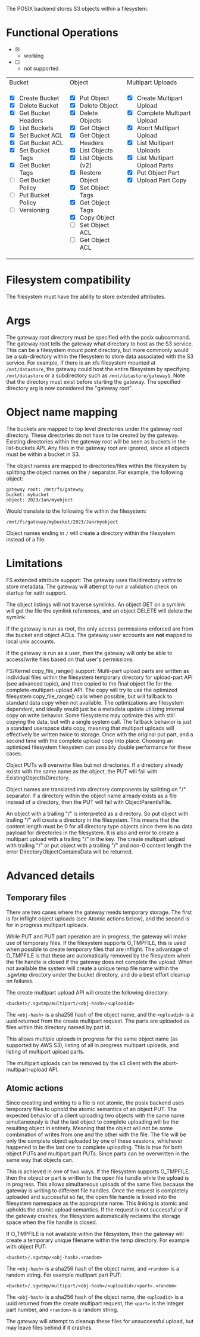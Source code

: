 The POSIX backend stores S3 objects within a filesystem.

# Functional Operations
- [x] - working
- [ ] - not supported

<table>
<tr>
<td> Bucket </td> <td> Object </td> <td> Multipart Uploads </td>
</tr>
<tr>
<td valign="top">

- [x] Create Bucket
- [x] Delete Bucket
- [x] Get Bucket Headers
- [x] List Buckets
- [x] Set Bucket ACL
- [x] Get Bucket ACL
- [x] Set Bucket Tags
- [x] Get Bucket Tags
- [ ] Get Bucket Policy
- [ ] Put Bucket Policy
- [ ] Versioning

</td>
<td valign="top">

- [x] Put Object
- [x] Delete Object
- [x] Delete Objects
- [x] Get Object
- [x] Get Object Headers
- [x] List Objects
- [x] List Objects (v2)
- [x] Restore Object
- [x] Set Object Tags
- [x] Get Object Tags
- [x] Copy Object
- [ ] Set Object ACL
- [ ] Get Object ACL

</td>
<td valign="top">

- [x] Create Multipart Upload
- [x] Complete Multipart Upload
- [x] Abort Multipart Upload
- [x] List Multipart Uploads
- [x] List Multipart Upload Parts
- [x] Put Object Part
- [x] Upload Part Copy

</td>
</tr>
</table>

# Filesystem compatibility
The filesystem must have the ability to store extended attributes.

# Args
The gateway root directory must be specified with the posix subcommand. The gateway root tells the gateway what directory to host as the S3 service.  This can be a filesystem mount point directory, but more commonly would be a sub-directory within the filesystem to store data associated with the S3 service.  For example, if there is an xfs filesystem mounted at `/mnt/datastore`, the gateway could host the entire filesystem by specifying `/mnt/datastore` or a subdirectory such as `/mnt/datastore/gateway1`. Note that the directory must exist before starting the gateway. The specified directory arg is now considered the "gateway root".

# Object name mapping
The buckets are mapped to top level directories under the gateway root directory. These directories do not have to be created by the gateway. Existing directories within the gateway root will be seen as buckets in the list-buckets API. Any files in the gateway root are ignored, since all objects must be within a bucket in S3.

The object names are mapped to directories/files within the filesystem by splitting the object names on the `/` separator. For example, the following object:
```
gateway root: /mnt/fs/gateway
bucket: mybucket
object: 2023/Jan/myobject
```
Would translate to the following file within the filesystem:
```
/mnt/fs/gateway/mybucket/2023/Jan/myobject
```

Object names ending in `/` will create a directory within the filesystem instead of a file.

# Limitations
FS extended attribute support: The gateway uses file/directory xattrs to store metadata. The gateway will attempt to run a validation check on startup for xattr support.

The object listings will not traverse symlinks. An object GET on a symlink will get the file the symlink references, and an object DELETE will delete the symlink.

If the gateway is run as root, the only access permissions enforced are from the bucket and object ACLs.  The gateway user accounts are **not** mapped to local unix accounts.

If the gateway is run as a user, then the gateway will only be able to access/write files based on that user's permissions.

FS/Kernel copy_file_range() support: Multi-part upload parts are written as individual files within the filesystem temporary directory  for upload-part API (see advanced topic), and then copied to the final object file for the complete-multipart-upload API. The copy will try to use the optimized filesystem copy_file_range() calls when possible, but will fallback to standard data copy when not available. The optimizations are filesystem dependent, and ideally would just be a metadata update utilizing internal copy on write behavior. Some filesystems may optimize this with still copying the data, but with a single system call. The fallback behavior is just a standard userspace data copy, meaning that multipart uploads will effectively be written twice to storage. Once with the original put part, and a second time with the complete upload copy into place. Choosing an optimized filesystem filesystem can possibly double performance for these cases.

Object PUTs will overwrite files but not directories. If a directory already exists with the same name as the object, the PUT will fail with ExistingObjectIsDirectory.

Object names are translated into directory components by splitting on "/" separator. If a directory within the object name already exists as a file instead of a directory, then the PUT will fail with ObjectParentIsFile.

An object with a trailing "/" is interpreted as a directory.  So put object with trailing "/" will create a directory in the filesystem.  This means that the content length must be 0 for all directory type objects since there is no data payload for directories in the filesystem. It is also and error to create a multipart upload with a trailing "/" in the key. The create multipart upload with trailing "/" or put object with a trailing "/" and non-0 content length the error DirectoryObjectContainsData will be returned.

# Advanced details
## Temporary files
There are two cases where the gateway needs temporary storage. The first is for inflight object uploads (see Atomic actions below), and the second is for in progress multipart uploads.

While PUT and PUT part operation are in progress, the gateway will make use of temporary files. If the filesystem supports O_TMPFILE, this is used when possible to create temporary files that are inflight. The advantage of O_TMPFILE is that these are automatically removed by the filesystem when the file handle is closed if the gateway does not complete the upload. When not available the system will create a unique temp file name within the .sgwtmp directory under the bucket directory, and do a best effort cleanup on failures.

The create multipart upload API will create the following directory:
```
<bucket>/.sgwtmp/multipart/<obj-hash>/<uploadid>
```
The `<obj-hash>` is a sha256 hash of the object name, and the `<uploadid>` is a uuid returned from the create multipart request. The parts are uploaded as files within this directory named by part id.

This allows multiple uploads in progress for the same object name (as supported by AWS S3), listing of all in progress multipart uploads, and listing of multipart upload parts.

The multipart uploads can be removed by the s3 client with the abort-multipart-upload API.

## Atomic actions
Since creating and writing to a file is not atomic, the posix backend uses temporary files to uphold the atomic semantics of an object PUT. The expected behavior of a client uploading two objects with the same name simultaneously is that the last object to complete uploading will be the resulting object in entirety.  Meaning that the object will not be some combination of writes from one and the other with the file. The file will be only the complete object uploaded by one of these sessions, whichever happened to be the last one to complete uploading. This is true for both object PUTs and multipart part PUTs. Since parts can be overwritten in the same way that objects can.

This is achieved in one of two ways. If the filesystem supports O_TMPFILE, then the object or part is written to the open file handle while the upload is in progress.  This allows simultaneous uploads of the same files because the gateway is writing to different file handles. Once the request is completely uploaded and successful so far, the open file handle is linked into the filesystem namespace as the appropriate name.  This linking is atomic and upholds the atomic upload semantics. If the request is not successful or if the gateway crashes, the filesystem automatically reclaims the storage space when the file handle is closed.

If O_TMPFILE is not available within the filesystem, then the gateway will create a temporary unique filename within the temp directory.  For example with object PUT:
```
<bucket>/.sgwtmp/<obj-hash>.<random>
```
The `<obj-hash>` is a sha256 hash of the object name, and `<random>` is a random string. For example mutlipart part PUT:
```
<bucket>/.sgwtmp/multipart/<obj-hash>/<uploadid>/<part>.<random>
```
The `<obj-hash>` is a sha256 hash of the object name, the `<uploadid>` is a uuid returned from the create multipart request, the `<part>` is the integer part number, and `<random>` is a random string.

The gateway will attempt to cleanup these files for unsuccessful upload, but may leave files behind if it crashes.